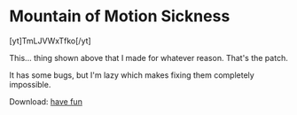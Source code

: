 # Mountain of Motion Sickness

[yt]TmLJVWxTfko[/yt]  
  
This... thing shown above that I made for whatever reason. That's the patch.  
  
It has some bugs, but I'm lazy which makes fixing them completely impossible.  
  
Download: [have fun](https://mega.nz/file/w8ZBXSaD#g5pB_MhnK5f47rklCYVCEbMN3clk5zbLkFWFDwUARkI)
